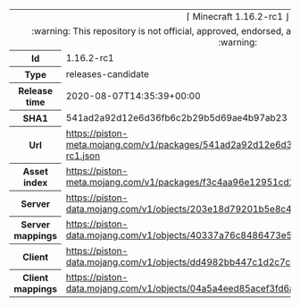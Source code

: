 <html><table>
<tr><td colspan="2" align="center"><img width="0" height="0"><br/>⌈ Minecraft 1.16.2-rc1 ⌋<br/><img width="0" height="0"></td></tr>
<tr><td colspan="2" align="center"><img width="0" height="0"><br/>
:warning: This repository is not official, approved, endorsed, associated or connected with Mojang :warning:
<br/><img width="0" height="0"></td></tr>
<tr><th>Id</th><td>1.16.2-rc1</td></tr>
<tr><th>Type</th><td>releases-candidate</td></tr>
<tr><th>Release time</th><td>2020-08-07T14:35:39+00:00</td></tr>
<tr><th>SHA1</th><td>541ad2a92d12e6d36fb6c2b29b5d69ae4b97ab23</td></tr>
<tr><th>Url</th><td><a href="https://piston-meta.mojang.com/v1/packages/541ad2a92d12e6d36fb6c2b29b5d69ae4b97ab23/1.16.2-rc1.json">https://piston-meta.mojang.com/v1/packages/541ad2a92d12e6d36fb6c2b29b5d69ae4b97ab23/1.16.2-rc1.json</a></td></tr>
<tr><th>Asset index</th><td><a href="https://piston-meta.mojang.com/v1/packages/f3c4aa96e12951cd2781b3e1c0e8ab82bf719cf2/1.16.json">https://piston-meta.mojang.com/v1/packages/f3c4aa96e12951cd2781b3e1c0e8ab82bf719cf2/1.16.json</a></td></tr>
<tr><th>Server</th><td><a href="https://piston-data.mojang.com/v1/objects/203e18d79201b5e8c46019074b07e1c3b4c75f57/server.jar">https://piston-data.mojang.com/v1/objects/203e18d79201b5e8c46019074b07e1c3b4c75f57/server.jar</a></td></tr>
<tr><th>Server mappings</th><td><a href="https://piston-data.mojang.com/v1/objects/40337a76c8486473e5990f7bb44b13bc08b69e7a/server.txt">https://piston-data.mojang.com/v1/objects/40337a76c8486473e5990f7bb44b13bc08b69e7a/server.txt</a></td></tr>
<tr><th>Client</th><td><a href="https://piston-data.mojang.com/v1/objects/dd4982bb447c1d2c7c03419b90dbe8f017c47311/client.jar">https://piston-data.mojang.com/v1/objects/dd4982bb447c1d2c7c03419b90dbe8f017c47311/client.jar</a></td></tr>
<tr><th>Client mappings</th><td><a href="https://piston-data.mojang.com/v1/objects/04a5a4eed85acef3fd6a43236564ef79f5b4d0c9/client.txt">https://piston-data.mojang.com/v1/objects/04a5a4eed85acef3fd6a43236564ef79f5b4d0c9/client.txt</a></td></tr>
</table></html>